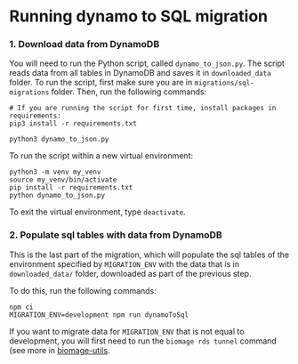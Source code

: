 # Running dynamo to SQL migration

### 1. Download data from DynamoDB

You will need to run the Python script, called `dynamo_to_json.py`. The script reads data from all tables in DynamoDB and saves it in `downloaded_data` folder. To run the script, first make sure you are in `migrations/sql-migrations` folder. Then, run the following commands:

```
# If you are running the script for first time, install packages in requirements:
pip3 install -r requirements.txt

python3 dynamo_to_json.py
```

To run the script within a new virtual environment:

```
python3 -m venv my_venv
source my_venv/bin/activate
pip install -r requirements.txt
python dynamo_to_json.py
```
To exit the virtual environment, type `deactivate`.

### 2. Populate sql tables with data from DynamoDB

This is the last part of the migration, which will populate the sql tables of the environment specified by `MIGRATION_ENV` with the data that is in `downloaded_data/` folder, downloaded as part of the previous step.

To do this, run the following commands:

```
npm ci
MIGRATION_ENV=development npm run dynamoToSql
```

If you want to migrate data for `MIGRATION_ENV` that is not equal to development, you will first need to run the `biomage rds tunnel` command (see more in [biomage-utils](https://github.com/biomage-org/biomage-utils]).

